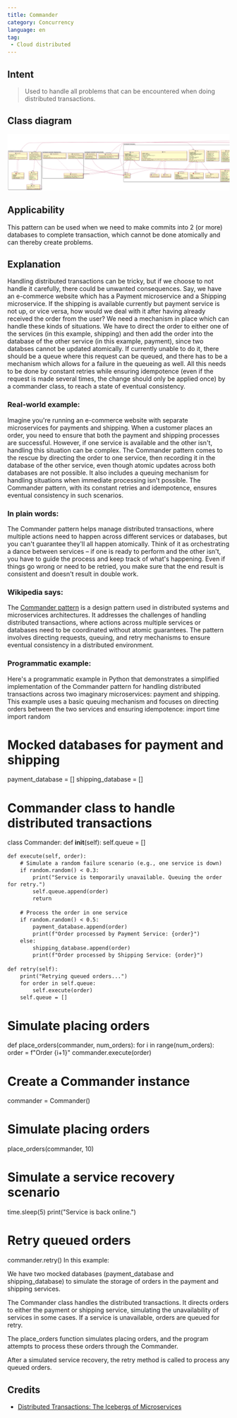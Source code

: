 ```yaml
---
title: Commander
category: Concurrency
language: en
tag:
 - Cloud distributed
---
```


## Intent

> Used to handle all problems that can be encountered when doing distributed transactions.

## Class diagram
![alt text](./etc/commander.urm.png "Commander class diagram")

## Applicability
This pattern can be used when we need to make commits into 2 (or more) databases to complete transaction, which cannot be done atomically and can thereby create problems.

## Explanation
Handling distributed transactions can be tricky, but if we choose to not handle it carefully, there could be unwanted consequences. Say, we have an e-commerce website which has a Payment microservice and a Shipping microservice. If the shipping is available currently but payment service is not up, or vice versa, how would we deal with it after having already received the order from the user?
We need a mechanism in place which can handle these kinds of situations. We have to direct the order to either one of the services (in this example, shipping) and then add the order into the database of the other service (in this example, payment), since two databses cannot be updated atomically. If currently unable to do it, there should be a queue where this request can be queued, and there has to be a mechanism which allows for a failure in the queueing as well. All this needs to be done by constant retries while ensuring idempotence (even if the request is made several times, the change should only be applied once) by a commander class, to reach a state of eventual consistency.

### Real-world example:

Imagine you're running an e-commerce website with separate microservices for payments and shipping. When a customer places an order, you need to ensure that both the payment and shipping processes are successful. However, if one service is available and the other isn't, handling this situation can be complex. The Commander pattern comes to the rescue by directing the order to one service, then recording it in the database of the other service, even though atomic updates across both databases are not possible. It also includes a queuing mechanism for handling situations when immediate processing isn't possible. The Commander pattern, with its constant retries and idempotence, ensures eventual consistency in such scenarios.

### In plain words:

The Commander pattern helps manage distributed transactions, where multiple actions need to happen across different services or databases, but you can't guarantee they'll all happen atomically. Think of it as orchestrating a dance between services – if one is ready to perform and the other isn't, you have to guide the process and keep track of what's happening. Even if things go wrong or need to be retried, you make sure that the end result is consistent and doesn't result in double work.

### Wikipedia says:

The [Commander pattern](https://en.wikipedia.org/wiki/Commander_pattern) is a design pattern used in distributed systems and microservices architectures. It addresses the challenges of handling distributed transactions, where actions across multiple services or databases need to be coordinated without atomic guarantees. The pattern involves directing requests, queuing, and retry mechanisms to ensure eventual consistency in a distributed environment.

### Programmatic example:
Here's a programmatic example in Python that demonstrates a simplified implementation of the Commander pattern for handling distributed transactions across two imaginary microservices: payment and shipping. This example uses a basic queuing mechanism and focuses on directing orders between the two services and ensuring idempotence:
import time
import random

# Mocked databases for payment and shipping
payment_database = []
shipping_database = []

# Commander class to handle distributed transactions
class Commander:
    def __init__(self):
        self.queue = []

    def execute(self, order):
        # Simulate a random failure scenario (e.g., one service is down)
        if random.random() < 0.3:
            print("Service is temporarily unavailable. Queuing the order for retry.")
            self.queue.append(order)
            return

        # Process the order in one service
        if random.random() < 0.5:
            payment_database.append(order)
            print(f"Order processed by Payment Service: {order}")
        else:
            shipping_database.append(order)
            print(f"Order processed by Shipping Service: {order}")

    def retry(self):
        print("Retrying queued orders...")
        for order in self.queue:
            self.execute(order)
        self.queue = []

# Simulate placing orders
def place_orders(commander, num_orders):
    for i in range(num_orders):
        order = f"Order {i+1}"
        commander.execute(order)

# Create a Commander instance
commander = Commander()

# Simulate placing orders
place_orders(commander, 10)

# Simulate a service recovery scenario
time.sleep(5)
print("Service is back online.")

# Retry queued orders
commander.retry()
In this example:

We have two mocked databases (payment_database and shipping_database) to simulate the storage of orders in the payment and shipping services.

The Commander class handles the distributed transactions. It directs orders to either the payment or shipping service, simulating the unavailability of services in some cases. If a service is unavailable, orders are queued for retry.

The place_orders function simulates placing orders, and the program attempts to process these orders through the Commander.

After a simulated service recovery, the retry method is called to process any queued orders.

## Credits

* [Distributed Transactions: The Icebergs of Microservices](https://www.grahamlea.com/2016/08/distributed-transactions-microservices-icebergs/)
